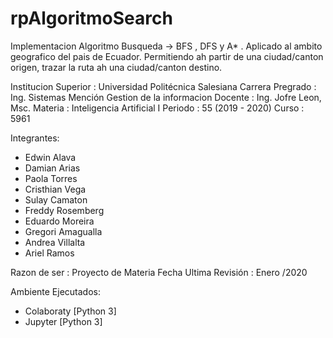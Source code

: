 # rpAlgoritmoSearch
Implementacion Algoritmo Busqueda -> BFS , DFS y A* . Aplicado al ambito geografico del pais de Ecuador. Permitiendo ah partir de una ciudad/canton origen, trazar la ruta ah una ciudad/canton destino.

Institucion Superior : Universidad Politécnica Salesiana
Carrera Pregrado : Ing. Sistemas Mención Gestion de la informacion
Docente : Ing. Jofre Leon, Msc.
Materia : Inteligencia Artificial I
Periodo : 55 (2019 - 2020)
Curso : 5961

Integrantes:

  * Edwin Alava
  * Damian Arias
  * Paola Torres
  * Cristhian Vega
  * Sulay Camaton
  * Freddy Rosemberg
  * Eduardo Moreira
  * Gregori Amagualla
  * Andrea Villalta
  * Ariel Ramos

Razon de ser : Proyecto de Materia
Fecha Ultima Revisión : Enero /2020

Ambiente Ejecutados:
  * Colaboraty [Python 3]
  * Jupyter [Python 3]
  
  
